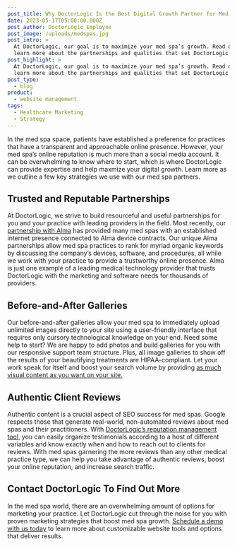 ```yaml
---
post_title: Why DoctorLogic Is the Best Digital Growth Partner for Med Spas
date: 2023-05-17T05:00:00.000Z
post_author: DoctorLogic Employee
post_image: /uploads/medspas.jpg
post_intro: >
  At DoctorLogic, our goal is to maximize your med spa’s growth. Read on to
  learn more about the partnerships and qualities that set DoctorLogic apart.
post_highlight: >
  At DoctorLogic, our goal is to maximize your med spa’s growth. Read on to
  learn more about the partnerships and qualities that set DoctorLogic apart.
post_type:
  - blog
product:
  - website management
tags:
  - Healthcare Marketing
  - Strategy
---
```


In the med spa space, patients have established a preference for practices that have a transparent and approachable online presence. However, your med spa’s online reputation is much more than a social media account. It can be overwhelming to know where to start, which is where DoctorLogic can provide expertise and help maxmize your digital growth. Learn more as we outline a few key strategies we use with our med spa partners.

## Trusted and Reputable Partnerships

At DoctorLogic, we strive to build resourceful and useful partnerships for you and your practice with leading providers in the field. Most recently, our [partnership with Alma](https://almainc.com/?utm_source=Geo\&utm_medium=pop-up\&utm_campaign=geo_de_US) has provided many med spas with an established internet presence connected to Alma device contracts. Our unique Alma partnerships allow med spa practices to rank for myriad organic keywords by discussing the company’s devices, software, and procedures, all while we work with your practice to provide a trustworthy online presence. Alma is just one example of a leading medical technology provider that trusts DoctorLogic with the marketing and software needs for thousands of providers. 

## Before-and-After Galleries

Our before-and-after galleries allow your med spa to immediately upload unlimited images directly to your site using a user-friendly interface that requires only cursory technological knowledge on your end. Need some help to start? We are happy to add photos and build galleries for you with our responsive support team structure. Plus, all image galleries to show off the results of your beautifying treatments are HIPAA-compliant. Let your work speak for itself and boost your search volume by providing [as much visual content as you want on your site.](https://doctorlogic.com/medical-website-management)

[
](https://doctorlogic.com/medical-website-management)Authentic Client Reviews
-----------------------------------------------------------------------------

Authentic content is a crucial aspect of SEO success for med spas. Google respects those that generate real-world, non-automated reviews about med spas and their practitioners. With [DoctorLogic’s reputation management tool](https://doctorlogic.com/online-reputation-management-doctors), you can easily organize testimonials according to a host of different variables and know exactly when and how to reach out to clients for reviews. With med spas garnering the more reviews than any other medical practice type, we can help you take advantage of authentic reviews, boost your online reputation, and increase search traffic.

## Contact DoctorLogic To Find Out More

In the med spa world, there are an overwhelming amount of options for marketing your practice. Let DoctorLogic cut through the noise for you with proven marketing strategies that boost med spa growth. [Schedule a demo with us today](https://growth.doctorlogic.com/get-a-demo) to learn more about customizable website tools and options that deliver results.
